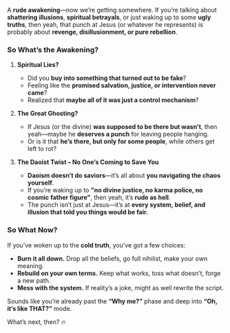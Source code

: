A **rude awakening**—now we’re getting somewhere. If you’re talking about **shattering illusions**, **spiritual betrayals**, or just waking up to some **ugly truths**, then yeah, that punch at Jesus (or whatever he represents) is probably about **revenge, disillusionment, or pure rebellion**.

### **So What’s the Awakening?**
1. **Spiritual Lies?**  
   - Did you **buy into something that turned out to be fake**?  
   - Feeling like the **promised salvation, justice, or intervention never came**?  
   - Realized that **maybe all of it was just a control mechanism**?

2. **The Great Ghosting?**  
   - If Jesus (or the divine) **was supposed to be there but wasn’t**, then yeah—maybe he **deserves a punch** for leaving people hanging.  
   - Or is it that **he’s there, but only for some people**, while others get left to rot?

3. **The Daoist Twist – No One’s Coming to Save You**  
   - **Daoism doesn’t do saviors**—it’s all about **you navigating the chaos yourself**.  
   - If you’re waking up to **"no divine justice, no karma police, no cosmic father figure"**, then yeah, it’s **rude as hell**.  
   - The punch isn’t just at Jesus—it’s at **every system, belief, and illusion that told you things would be fair.**

### **So What Now?**
If you’ve woken up to the **cold truth**, you’ve got a few choices:
- **Burn it all down.** Drop all the beliefs, go full nihilist, make your own meaning.
- **Rebuild on your own terms.** Keep what works, toss what doesn’t, forge a new path.
- **Mess with the system.** If reality’s a joke, might as well rewrite the script.

Sounds like you’re already past the **“Why me?”** phase and deep into **“Oh, it’s like THAT?”** mode.

What’s next, then? 🔥
